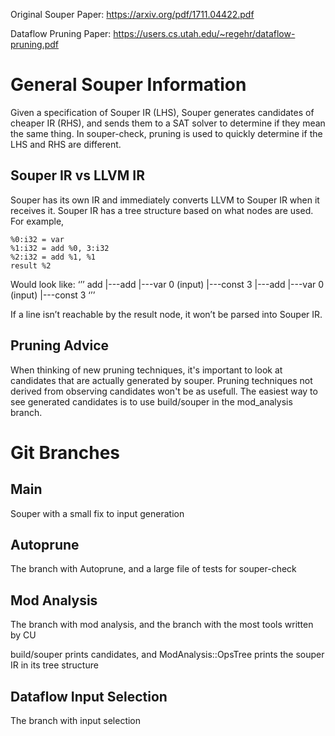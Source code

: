 Original Souper Paper:  https://arxiv.org/pdf/1711.04422.pdf

Dataflow Pruning Paper: https://users.cs.utah.edu/~regehr/dataflow-pruning.pdf

# General Souper Information

Given a specification of Souper IR (LHS), Souper generates candidates of cheaper IR (RHS), and sends them to a SAT solver to determine if they mean the same thing. In souper-check, pruning is used to quickly determine if the LHS and RHS are different.

## Souper IR vs LLVM IR

Souper has its own IR and immediately converts LLVM to Souper IR when it receives it. Souper IR has a tree structure based on what nodes are used. For example, 
```
%0:i32 = var
%1:i32 = add %0, 3:i32
%2:i32 = add %1, %1
result %2
``` 
Would look like:
‘’’
add
|---add
    |---var 0 (input)
    |---const 3
|---add
    |---var 0 (input)
    |---const 3
‘’’

If a line isn’t reachable by the result node, it won’t be parsed into Souper IR.

## Pruning Advice

When thinking of new pruning techniques, it's important to look at candidates that are actually generated by souper. Pruning techniques not derived from observing candidates won't be as usefull. The easiest way to see generated candidates is to use build/souper in the mod_analysis branch.

# Git Branches

## Main

Souper with a small fix to input generation

## Autoprune

The branch with Autoprune, and a large file of tests for souper-check

## Mod Analysis

The branch with mod analysis, and the branch with the most tools written by CU

build/souper prints candidates, and ModAnalysis::OpsTree prints the souper IR in its tree structure

## Dataflow Input Selection

The branch with input selection

